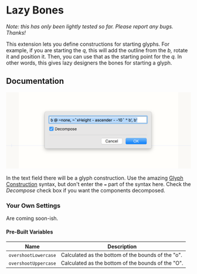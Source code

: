 # Lazy Bones

*Note: this has only been lightly tested so far. Please report any bugs. Thanks!*

This extension lets you define constructions for starting glyphs. For example, if you are starting the *q,* this will add the outline from the *b,* rotate it and position it. Then, you can use that as the starting point for the *q.* In other words, this gives lazy designers the bones for starting a glyph.

## Documentation

![The Boring Interface](interface.png)

In the text field there will be a glyph construction. Use the amazing [Glyph Construction](https://github.com/typemytype/GlyphConstruction) syntax, but don't enter the `=` part of the syntax here. Check the _Decompose_ check box if you want the components decomposed.

### Your Own Settings

Are coming soon-ish.

#### Pre-Built Variables

Name                 | Description
-------------------- | --------------------------------------------------
`overshootLowercase` | Calculated as the bottom of the bounds of the "o".
`overshootUppercase` | Calculated as the bottom of the bounds of the "O".
